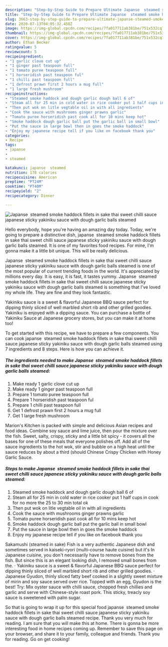 ```yaml
---
description: "Step-by-Step Guide to Prepare Ultimate Japanse  steamed smoke haddock fillets in sake thai sweet chilli sauce japanese sticky yakiniku sauce with dough garlic balls steamed"
title: "Step-by-Step Guide to Prepare Ultimate Japanse  steamed smoke haddock fillets in sake thai sweet chilli sauce japanese sticky yakiniku sauce with dough garlic balls steamed"
slug: 3663-step-by-step-guide-to-prepare-ultimate-japanse-steamed-smoke-haddock-fillets-in-sake-thai-sweet-chilli-sauce-japanese-sticky-yakiniku-sauce-with-dough-garlic-balls-steamed
date: 2020-07-13T04:05:32.458Z
image: https://img-global.cpcdn.com/recipes/7fa017711ab381be/751x532cq70/japanse-steamed-smoke-haddock-fillets-in-sake-thai-sweet-chilli-sauce-japanese-sticky-yakiniku-sauc-recipe-main-photo.jpg
thumbnail: https://img-global.cpcdn.com/recipes/7fa017711ab381be/751x532cq70/japanse-steamed-smoke-haddock-fillets-in-sake-thai-sweet-chilli-sauce-japanese-sticky-yakiniku-sauc-recipe-main-photo.jpg
cover: https://img-global.cpcdn.com/recipes/7fa017711ab381be/751x532cq70/japanse-steamed-smoke-haddock-fillets-in-sake-thai-sweet-chilli-sauce-japanese-sticky-yakiniku-sauc-recipe-main-photo.jpg
author: Ethan Becker
ratingvalue: 5
reviewcount: 5
recipeingredient:
- "1 garlic clove cut up"
- "1 ginger past teaspoon full"
- "1 tomato puree teaspoon full"
- "1 horseridish past teaspoon ful"
- "1 chilli past teaspoon full"
- "1 defrost prawn first 2 hours a mug full"
- "1 large fresh mushroom"
recipeinstructions:
- "Steamed smoke haddock and dough garlic dough ball 6 of"
- "Steam all for 25 min in cold water in rice cooker put 1 half cups in cook for no more the 25 to 30 min total ok"
- "Then put wok on litle vegtable oil in with all ingredients"
- "Cook the sauce with mushrooms ginger prawns garlic"
- "Tomato puree horseridish past cook all for 10 mins keep hot"
- "Smoke haddock dough garlic ball put the garlic ball in small bowl"
- "Put the sauce in large bowl then in goes the smoke haddock"
- "Enjoy my japanese recipe tell if you like on facebook thank you"
categories:
- Recipe
tags:
- japanse
- 
- steamed

katakunci: japanse  steamed 
nutrition: 178 calories
recipecuisine: American
preptime: "PT24M"
cooktime: "PT40M"
recipeyield: "2"
recipecategory: Dinner

---
```



![Japanse  steamed smoke haddock fillets in sake thai sweet chilli sauce japanese sticky yakiniku sauce with dough garlic balls steamed](https://img-global.cpcdn.com/recipes/7fa017711ab381be/751x532cq70/japanse-steamed-smoke-haddock-fillets-in-sake-thai-sweet-chilli-sauce-japanese-sticky-yakiniku-sauc-recipe-main-photo.jpg)

Hello everybody, hope you're having an amazing day today. Today, we're going to prepare a distinctive dish, japanse  steamed smoke haddock fillets in sake thai sweet chilli sauce japanese sticky yakiniku sauce with dough garlic balls steamed. It is one of my favorites food recipes. For mine, I'm gonna make it a little bit unique. This will be really delicious.

Japanse  steamed smoke haddock fillets in sake thai sweet chilli sauce japanese sticky yakiniku sauce with dough garlic balls steamed is one of the most popular of current trending foods in the world. It's appreciated by millions every day. It is easy, it is fast, it tastes yummy. Japanse  steamed smoke haddock fillets in sake thai sweet chilli sauce japanese sticky yakiniku sauce with dough garlic balls steamed is something that I've loved my whole life. They are fine and they look fantastic.

Yakiniku sauce is a sweet &amp; flavorful Japanese BBQ sauce perfect for dipping thinly sliced of well marbled short rib and other grilled goodies. Yakiniku is enjoyed with a dipping sauce. You can purchase a bottle of Yakiniku Sauce at Japanese grocery stores, but you can make it at home too!


To get started with this recipe, we have to prepare a few components. You can cook japanse  steamed smoke haddock fillets in sake thai sweet chilli sauce japanese sticky yakiniku sauce with dough garlic balls steamed using 7 ingredients and 8 steps. Here is how you can achieve it.

<!--inarticleads1-->

##### The ingredients needed to make Japanse  steamed smoke haddock fillets in sake thai sweet chilli sauce japanese sticky yakiniku sauce with dough garlic balls steamed:

1. Make ready 1 garlic clove cut up
1. Make ready 1 ginger past teaspoon full
1. Prepare 1 tomato puree teaspoon full
1. Prepare 1 horseridish past teaspoon ful
1. Prepare 1 chilli past teaspoon full
1. Get 1 defrost prawn first 2 hours a mug full
1. Get 1 large fresh mushroom


Marion&#39;s Kitchen is packed with simple and delicious Asian recipes and food ideas. Combine soy sauce and lime juice, then pour the mixture over the fish. Sweet, salty, crispy, sticky and a little bit spicy - it covers all the bases for one of these meals that everyone polishes off. Add all of the sauce ingredients to the hot wok, stir and bubble on a high heat until the sauce reduces by about a third (should Chinese Crispy Chicken with Honey Garlic Sauce. 

<!--inarticleads2-->

##### Steps to make Japanse  steamed smoke haddock fillets in sake thai sweet chilli sauce japanese sticky yakiniku sauce with dough garlic balls steamed:

1. Steamed smoke haddock and dough garlic dough ball 6 of
1. Steam all for 25 min in cold water in rice cooker put 1 half cups in cook for no more the 25 to 30 min total ok
1. Then put wok on litle vegtable oil in with all ingredients
1. Cook the sauce with mushrooms ginger prawns garlic
1. Tomato puree horseridish past cook all for 10 mins keep hot
1. Smoke haddock dough garlic ball put the garlic ball in small bowl
1. Put the sauce in large bowl then in goes the smoke haddock
1. Enjoy my japanese recipe tell if you like on facebook thank you


Sakamushi (steamed in sake) Fish is a very authentic Japanese dish and sometimes served in kaiseki-ryori (multi-course haute cuisine) but it&#39;s In Japanese cuisine, you don&#39;t necessarily have to remove bones from the fish. But since this is an elegant looking dish, I removed small bones from the. · Yakiniku sauce is a sweet &amp; flavorful Japanese BBQ sauce perfect for dipping thinly sliced of well marbled short rib and other grilled goodies. · Japanese Gyudon, thinly sliced fatty beef cooked in a slightly sweet mixture of mirin and soy sauce served over rice. Topped with an egg, Gyudon is the best! Try: Mix oyster sauce with chilli sauce, chopped fresh chillies and garlic and serve with Chinese-style roast pork. This sticky, treacly soy sauce is sweetened with palm sugar. 

So that is going to wrap it up for this special food japanse  steamed smoke haddock fillets in sake thai sweet chilli sauce japanese sticky yakiniku sauce with dough garlic balls steamed recipe. Thank you very much for reading. I am sure that you will make this at home. There is gonna be more interesting food in home recipes coming up. Remember to save this page on your browser, and share it to your family, colleague and friends. Thank you for reading. Go on get cooking!
